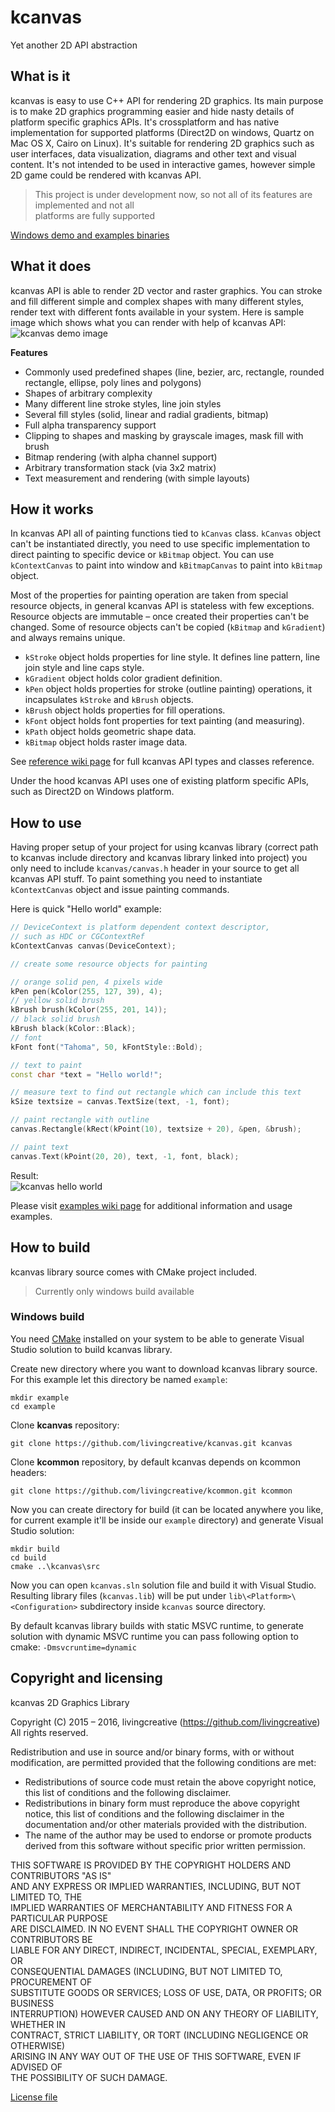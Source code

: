 ﻿# kcanvas
Yet another 2D API abstraction

## What is it
kcanvas is easy to use C++ API for rendering 2D graphics. Its main purpose is to make 2D graphics programming easier and hide nasty details of platform specific graphics APIs. It's crossplatform and has native implementation for supported platforms (Direct2D on windows, Quartz on Mac OS X, Cairo on Linux). It's suitable for rendering 2D graphics such as user interfaces, data visualization, diagrams and other text and visual content. It's not intended to be used in interactive games, however simple 2D game could be rendered with kcanvas API.
> This project is under development now, so not all of its features are implemented and not all   
> platforms are fully supported

[Windows demo and examples binaries](https://raw.githubusercontent.com/wiki/livingcreative/kcanvas/data/kcanvasexamples_win.zip)

## What it does
kcanvas API is able to render 2D vector and raster graphics. You can stroke and fill different simple and complex shapes with many different styles, render text with different fonts available in your system. Here is sample image which shows what you can render with help of kcanvas API:   
![kcanvas demo image](https://raw.githubusercontent.com/livingcreative/kcanvas/master/demo.jpg)

**Features**
* Commonly used predefined shapes (line, bezier, arc, rectangle, rounded rectangle, ellipse, poly lines and polygons)
* Shapes of arbitrary complexity
* Many different line stroke styles, line join styles
* Several fill styles (solid, linear and radial gradients, bitmap)
* Full alpha transparency support
* Clipping to shapes and masking by grayscale images, mask fill with brush
* Bitmap rendering (with alpha channel support)
* Arbitrary transformation stack (via 3x2 matrix)
* Text measurement and rendering (with simple layouts)

## How it works
In kcanvas API all of painting functions tied to `kCanvas` class. `kCanvas` object can't be instantiated directly, you need to use specific implementation to direct painting to specific device or `kBitmap` object. You can use `kContextCanvas` to paint into window and `kBitmapCanvas` to paint into `kBitmap` object.

Most of the properties for painting operation are taken from special resource objects, in general kcanvas API is stateless with few exceptions. Resource objects are immutable – once created their properties can't be changed. Some of resource objects can't be copied (`kBitmap` and `kGradient`) and always remains unique.
* `kStroke` object holds properties for line style. It defines line pattern, line join style and line caps style.
* `kGradient` object holds color gradient definition.
* `kPen` object holds properties for stroke (outline painting) operations, it incapsulates `kStroke` and `kBrush` objects.
* `kBrush` object holds properties for fill operations.
* `kFont` object holds font properties for text painting (and measuring).
* `kPath` object holds geometric shape data.
* `kBitmap` object holds raster image data.

See [reference wiki page](https://github.com/livingcreative/kcanvas/wiki/Reference) for full kcanvas API types and classes reference.

Under the hood kcanvas API uses one of existing platform specific APIs, such as Direct2D on Windows platform.

## How to use
Having proper setup of your project for using kcanvas library (correct path to kcanvas include directory and kcanvas library linked into project) you only need to include `kcanvas/canvas.h` header in your source to get all kcanvas API stuff. To paint something you need to instantiate `kContextCanvas` object and issue painting commands.

Here is quick "Hello world" example:
```c++
// DeviceContext is platform dependent context descriptor,
// such as HDC or CGContextRef
kContextCanvas canvas(DeviceContext);

// create some resource objects for painting

// orange solid pen, 4 pixels wide
kPen pen(kColor(255, 127, 39), 4);
// yellow solid brush
kBrush brush(kColor(255, 201, 14));
// black solid brush
kBrush black(kColor::Black);
// font
kFont font("Tahoma", 50, kFontStyle::Bold);

// text to paint
const char *text = "Hello world!";

// measure text to find out rectangle which can include this text
kSize textsize = canvas.TextSize(text, -1, font);

// paint rectangle with outline
canvas.Rectangle(kRect(kPoint(10), textsize + 20), &pen, &brush);

// paint text
canvas.Text(kPoint(20, 20), text, -1, font, black);
```
Result:   
![kcanvas hello world](https://raw.githubusercontent.com/wiki/livingcreative/kcanvas/images/helloworld.jpg)

Please visit [examples wiki page](https://github.com/livingcreative/kcanvas/wiki/Examples) for additional information and usage examples.

## How to build
kcanvas library source comes with CMake project included.
> Currently only windows build available

### Windows build
You need [CMake](https://cmake.org) installed on your system to be able to generate Visual Studio solution to build kcanvas library.

Create new directory where you want to download kcanvas library source. For this example let this directory be named `example`:
```
mkdir example
cd example
```
Clone **kcanvas** repository:
```
git clone https://github.com/livingcreative/kcanvas.git kcanvas
```
Clone **kcommon** repository, by default kcanvas depends on kcommon headers:
```
git clone https://github.com/livingcreative/kcommon.git kcommon
```
Now you can create directory for build (it can be located anywhere you like, for current example it'll be inside our `example` directory) and generate Visual Studio solution:
```
mkdir build
cd build
cmake ..\kcanvas\src
```
Now you can open `kcanvas.sln` solution file and build it with Visual Studio. Resulting library files (`kcanvas.lib`) will be put under `lib\<Platform>\<Configuration>` subdirectory inside `kcanvas` source directory.

By default kcanvas library builds with static MSVC runtime, to generate solution with dynamic MSVC runtime you can pass following option to cmake: `-Dmsvcruntime=dynamic`

## Copyright and licensing
kcanvas 2D Graphics Library

Copyright (C) 2015 – 2016, livingcreative (https://github.com/livingcreative)   
All rights reserved.

Redistribution and use in source and/or binary forms, with or without 
modification, are permitted provided that the following conditions are met:
* Redistributions of source code must retain the above copyright notice, this list of conditions and the following disclaimer.
* Redistributions in binary form must reproduce the above copyright notice, this list of conditions and the following disclaimer in the documentation and/or other materials provided with the distribution.
* The name of the author may be used to endorse or promote products derived from this software without specific prior written permission.

THIS SOFTWARE IS PROVIDED BY THE COPYRIGHT HOLDERS AND CONTRIBUTORS "AS IS"   
AND ANY EXPRESS OR IMPLIED WARRANTIES, INCLUDING, BUT NOT LIMITED TO, THE   
IMPLIED WARRANTIES OF MERCHANTABILITY AND FITNESS FOR A PARTICULAR PURPOSE   
ARE DISCLAIMED. IN NO EVENT SHALL THE COPYRIGHT OWNER OR CONTRIBUTORS BE   
LIABLE FOR ANY DIRECT, INDIRECT, INCIDENTAL, SPECIAL, EXEMPLARY, OR   
CONSEQUENTIAL DAMAGES (INCLUDING, BUT NOT LIMITED TO, PROCUREMENT OF   
SUBSTITUTE GOODS OR SERVICES; LOSS OF USE, DATA, OR PROFITS; OR BUSINESS   
INTERRUPTION) HOWEVER CAUSED AND ON ANY THEORY OF LIABILITY, WHETHER IN   
CONTRACT, STRICT LIABILITY, OR TORT (INCLUDING NEGLIGENCE OR OTHERWISE)   
ARISING IN ANY WAY OUT OF THE USE OF THIS SOFTWARE, EVEN IF ADVISED OF   
THE POSSIBILITY OF SUCH DAMAGE.

[License file](https://raw.githubusercontent.com/livingcreative/kcanvas/master/license.txt)
